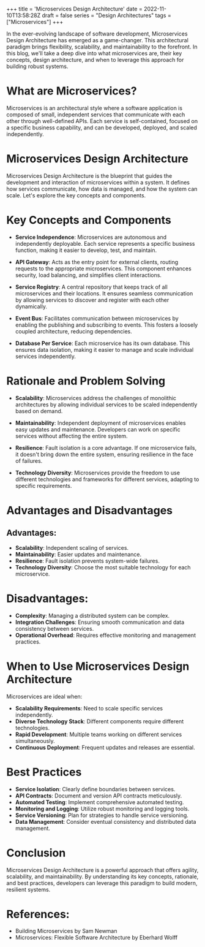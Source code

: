 +++
title = 'Microservices Design Architecture'
date = 2022-11-10T13:58:28Z
draft = false
series = "Design Architectures"
tags = ["Microservices"]
+++

In the ever-evolving landscape of software development, Microservices Design Architecture has emerged as a game-changer. This architectural paradigm brings flexibility, scalability, and maintainability to the forefront. In this blog, we'll take a deep dive into what microservices are, their key concepts, design architecture, and when to leverage this approach for building robust systems.

# What are Microservices?

Microservices is an architectural style where a software application is composed of small, independent services that communicate with each other through well-defined APIs. Each service is self-contained, focused on a specific business capability, and can be developed, deployed, and scaled independently.

# Microservices Design Architecture

Microservices Design Architecture is the blueprint that guides the development and interaction of microservices within a system. It defines how services communicate, how data is managed, and how the system can scale. Let's explore the key concepts and components.

# Key Concepts and Components

- **Service Independence**: Microservices are autonomous and independently deployable. Each service represents a specific business function, making it easier to develop, test, and maintain.

- **API Gateway**: Acts as the entry point for external clients, routing requests to the appropriate microservices. This component enhances security, load balancing, and simplifies client interactions.

- **Service Registry**: A central repository that keeps track of all microservices and their locations. It ensures seamless communication by allowing services to discover and register with each other dynamically.

- **Event Bus**: Facilitates communication between microservices by enabling the publishing and subscribing to events. This fosters a loosely coupled architecture, reducing dependencies.

- **Database Per Service**: Each microservice has its own database. This ensures data isolation, making it easier to manage and scale individual services independently.

# Rationale and Problem Solving

- **Scalability**: Microservices address the challenges of monolithic architectures by allowing individual services to be scaled independently based on demand.

- **Maintainability**: Independent deployment of microservices enables easy updates and maintenance. Developers can work on specific services without affecting the entire system.

- **Resilience**: Fault isolation is a core advantage. If one microservice fails, it doesn't bring down the entire system, ensuring resilience in the face of failures.

- **Technology Diversity**: Microservices provide the freedom to use different technologies and frameworks for different services, adapting to specific requirements.

# Advantages and Disadvantages

## Advantages:

- **Scalability**: Independent scaling of services.
- **Maintainability**: Easier updates and maintenance.
- **Resilience**: Fault isolation prevents system-wide failures.
- **Technology Diversity**: Choose the most suitable technology for each microservice.

# Disadvantages:

- **Complexity**: Managing a distributed system can be complex.
- **Integration Challenges**: Ensuring smooth communication and data consistency between services.
- **Operational Overhead**: Requires effective monitoring and management practices.

# When to Use Microservices Design Architecture

Microservices are ideal when:

- **Scalability Requirements**: Need to scale specific services independently.
- **Diverse Technology Stack**: Different components require different technologies.
- **Rapid Development**: Multiple teams working on different services simultaneously.
- **Continuous Deployment**: Frequent updates and releases are essential.

# Best Practices

- **Service Isolation**: Clearly define boundaries between services.
- **API Contracts**: Document and version API contracts meticulously.
- **Automated Testing**: Implement comprehensive automated testing.
- **Monitoring and Logging**: Utilize robust monitoring and logging tools.
- **Service Versioning**: Plan for strategies to handle service versioning.
- **Data Management**: Consider eventual consistency and distributed data management.

# Conclusion

Microservices Design Architecture is a powerful approach that offers agility, scalability, and maintainability. By understanding its key concepts, rationale, and best practices, developers can leverage this paradigm to build modern, resilient systems.

# References:

- Building Microservices by Sam Newman
- Microservices: Flexible Software Architecture by Eberhard Wolff
